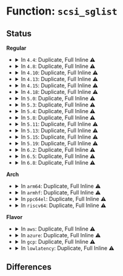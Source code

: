 # Function: <code>scsi_sglist</code>

## Status
<b>Regular</b>
<ul>
<li>
<details>
<summary>In <code>4.4</code>: Duplicate, Full Inline ⚠️</summary>

**Collision:** Static Duplication

**Inline:** Full

**Transformation:** False

**Instances:**

```
In drivers/scsi/scsi_lib_dma.c (ffffffff815b1945)
Location: include/scsi/scsi_cmnd.h:176
Inline: True
Inline callers:
  - drivers/scsi/scsi_lib_dma.c:scsi_dma_map
```
```
In drivers/scsi/sr.c (ffffffff815c00d1)
Location: include/scsi/scsi_cmnd.h:176
Inline: True
Inline callers:
  - drivers/scsi/sr.c:sr_init_command
```
```
In drivers/ata/libata-scsi.c (ffffffff815d115f)
Location: include/scsi/scsi_cmnd.h:176
Inline: True
Inline callers:
  - drivers/ata/libata-scsi.c:ata_scsi_translate
  - drivers/ata/libata-scsi.c:ata_scsi_mode_select_xlat
```
</details>
</li>
<li>
<details>
<summary>In <code>4.8</code>: Duplicate, Full Inline ⚠️</summary>

**Collision:** Static Duplication

**Inline:** Full

**Transformation:** False

**Instances:**

```
In drivers/scsi/scsi_lib_dma.c (ffffffff81609cd5)
Location: include/scsi/scsi_cmnd.h:176
Inline: True
Inline callers:
  - drivers/scsi/scsi_lib_dma.c:scsi_dma_map
```
```
In drivers/scsi/sr.c (ffffffff8161887c)
Location: include/scsi/scsi_cmnd.h:176
Inline: True
Inline callers:
  - drivers/scsi/sr.c:sr_init_command
```
```
In drivers/ata/libata-scsi.c (ffffffff8162b815)
Location: include/scsi/scsi_cmnd.h:176
Inline: True
Inline callers:
  - drivers/ata/libata-scsi.c:ata_scsi_mode_select_xlat
  - drivers/ata/libata-scsi.c:ata_scsi_translate
```
</details>
</li>
<li>
<details>
<summary>In <code>4.10</code>: Duplicate, Full Inline ⚠️</summary>

**Collision:** Static Duplication

**Inline:** Full

**Transformation:** False

**Instances:**

```
In drivers/scsi/scsi_lib_dma.c (ffffffff816395b5)
Location: include/scsi/scsi_cmnd.h:176
Inline: True
Inline callers:
  - drivers/scsi/scsi_lib_dma.c:scsi_dma_map
```
```
In drivers/scsi/sd_zbc.c (0)
Location: include/scsi/scsi_cmnd.h:176
Inline: True
```
```
In drivers/scsi/sr.c (ffffffff816494f5)
Location: include/scsi/scsi_cmnd.h:176
Inline: True
Inline callers:
  - drivers/scsi/sr.c:sr_init_command
```
```
In drivers/ata/libata-scsi.c (ffffffff8165c9b5)
Location: include/scsi/scsi_cmnd.h:176
Inline: True
Inline callers:
  - drivers/ata/libata-scsi.c:ata_scsi_mode_select_xlat
  - drivers/ata/libata-scsi.c:ata_scsi_translate
```
</details>
</li>
<li>
<details>
<summary>In <code>4.13</code>: Duplicate, Full Inline ⚠️</summary>

**Collision:** Static Duplication

**Inline:** Full

**Transformation:** False

**Instances:**

```
In drivers/scsi/scsi_lib_dma.c (ffffffff8164e07b)
Location: include/scsi/scsi_cmnd.h:181
Inline: True
Inline callers:
  - drivers/scsi/scsi_lib_dma.c:scsi_dma_unmap
  - drivers/scsi/scsi_lib_dma.c:scsi_dma_map
```
```
In drivers/scsi/sd_zbc.c (0)
Location: include/scsi/scsi_cmnd.h:181
Inline: True
```
```
In drivers/scsi/sr.c (ffffffff8165de29)
Location: include/scsi/scsi_cmnd.h:181
Inline: True
Inline callers:
  - drivers/scsi/sr.c:sr_init_command
```
```
In drivers/ata/libata-scsi.c (ffffffff816712c0)
Location: include/scsi/scsi_cmnd.h:181
Inline: True
Inline callers:
  - drivers/ata/libata-scsi.c:ata_scsi_mode_select_xlat
  - drivers/ata/libata-scsi.c:ata_scsi_translate
```
</details>
</li>
<li>
<details>
<summary>In <code>4.15</code>: Duplicate, Full Inline ⚠️</summary>

**Collision:** Static Duplication

**Inline:** Full

**Transformation:** False

**Instances:**

```
In drivers/scsi/scsi_lib_dma.c (ffffffff816b736c)
Location: include/scsi/scsi_cmnd.h:187
Inline: True
Inline callers:
  - drivers/scsi/scsi_lib_dma.c:scsi_dma_unmap
  - drivers/scsi/scsi_lib_dma.c:scsi_dma_map
```
```
In drivers/scsi/sd_zbc.c (0)
Location: include/scsi/scsi_cmnd.h:187
Inline: True
```
```
In drivers/scsi/sr.c (ffffffff816c7414)
Location: include/scsi/scsi_cmnd.h:187
Inline: True
Inline callers:
  - drivers/scsi/sr.c:sr_init_command
```
```
In drivers/ata/libata-scsi.c (ffffffff816da8a0)
Location: include/scsi/scsi_cmnd.h:187
Inline: True
Inline callers:
  - drivers/ata/libata-scsi.c:ata_scsi_mode_select_xlat
  - drivers/ata/libata-scsi.c:ata_scsi_translate
```
</details>
</li>
<li>
<details>
<summary>In <code>4.18</code>: Duplicate, Full Inline ⚠️</summary>

**Collision:** Static Duplication

**Inline:** Full

**Transformation:** False

**Instances:**

```
In drivers/scsi/scsi_lib_dma.c (ffffffff816f3678)
Location: include/scsi/scsi_cmnd.h:190
Inline: True
Inline callers:
  - drivers/scsi/scsi_lib_dma.c:scsi_dma_unmap
  - drivers/scsi/scsi_lib_dma.c:scsi_dma_map
```
```
In drivers/scsi/sd_zbc.c (ffffffff817028e1)
Location: include/scsi/scsi_cmnd.h:190
Inline: True
Inline callers:
  - drivers/scsi/sd_zbc.c:sd_zbc_report_zones_complete
```
```
In drivers/scsi/sr.c (ffffffff81703b8f)
Location: include/scsi/scsi_cmnd.h:190
Inline: True
Inline callers:
  - drivers/scsi/sr.c:sr_init_command
```
```
In drivers/ata/libata-scsi.c (ffffffff81716d70)
Location: include/scsi/scsi_cmnd.h:190
Inline: True
Inline callers:
  - drivers/ata/libata-scsi.c:ata_scsi_mode_select_xlat
  - drivers/ata/libata-scsi.c:ata_scsi_report_zones_complete
  - drivers/ata/libata-scsi.c:ata_scsi_write_same_xlat
  - drivers/ata/libata-scsi.c:atapi_qc_complete
  - drivers/ata/libata-scsi.c:atapi_qc_complete
  - drivers/ata/libata-scsi.c:ata_scsi_rbuf_fill
  - drivers/ata/libata-scsi.c:ata_scsi_translate
  - drivers/ata/libata-scsi.c:ata_scsi_translate
```
</details>
</li>
<li>
<details>
<summary>In <code>5.0</code>: Duplicate, Full Inline ⚠️</summary>

**Collision:** Static Duplication

**Inline:** Full

**Transformation:** False

**Instances:**

```
In drivers/scsi/scsi_lib_dma.c (ffffffff81716062)
Location: include/scsi/scsi_cmnd.h:193
Inline: True
Inline callers:
  - drivers/scsi/scsi_lib_dma.c:scsi_dma_unmap
  - drivers/scsi/scsi_lib_dma.c:scsi_dma_map
```
```
In drivers/scsi/sr.c (ffffffff81726059)
Location: include/scsi/scsi_cmnd.h:193
Inline: True
Inline callers:
  - drivers/scsi/sr.c:sr_init_command
```
```
In drivers/ata/libata-scsi.c (ffffffff817393b0)
Location: include/scsi/scsi_cmnd.h:193
Inline: True
Inline callers:
  - drivers/ata/libata-scsi.c:ata_scsi_mode_select_xlat
  - drivers/ata/libata-scsi.c:ata_scsi_report_zones_complete
  - drivers/ata/libata-scsi.c:ata_scsi_write_same_xlat
  - drivers/ata/libata-scsi.c:atapi_qc_complete
  - drivers/ata/libata-scsi.c:atapi_qc_complete
  - drivers/ata/libata-scsi.c:ata_scsi_rbuf_fill
  - drivers/ata/libata-scsi.c:ata_scsi_translate
  - drivers/ata/libata-scsi.c:ata_scsi_translate
```
</details>
</li>
<li>
<details>
<summary>In <code>5.3</code>: Duplicate, Full Inline ⚠️</summary>

**Collision:** Static Duplication

**Inline:** Full

**Transformation:** False

**Instances:**

```
In drivers/scsi/scsi_lib_dma.c (ffffffff8175183f)
Location: include/scsi/scsi_cmnd.h:182
Inline: True
Inline callers:
  - drivers/scsi/scsi_lib_dma.c:scsi_dma_unmap
  - drivers/scsi/scsi_lib_dma.c:scsi_dma_map
```
```
In drivers/scsi/sr.c (ffffffff81761790)
Location: include/scsi/scsi_cmnd.h:182
Inline: True
Inline callers:
  - drivers/scsi/sr.c:sr_init_command
```
```
In drivers/ata/libata-scsi.c (ffffffff817753e4)
Location: include/scsi/scsi_cmnd.h:182
Inline: True
Inline callers:
  - drivers/ata/libata-scsi.c:ata_scsi_mode_select_xlat
  - drivers/ata/libata-scsi.c:ata_scsi_report_zones_complete
  - drivers/ata/libata-scsi.c:ata_scsi_write_same_xlat
  - drivers/ata/libata-scsi.c:atapi_qc_complete
  - drivers/ata/libata-scsi.c:atapi_qc_complete
  - drivers/ata/libata-scsi.c:ata_scsi_rbuf_fill
  - drivers/ata/libata-scsi.c:ata_scsi_translate
  - drivers/ata/libata-scsi.c:ata_scsi_translate
```
</details>
</li>
<li>
<details>
<summary>In <code>5.4</code>: Duplicate, Full Inline ⚠️</summary>

**Collision:** Static Duplication

**Inline:** Full

**Transformation:** False

**Instances:**

```
In drivers/scsi/scsi_lib_dma.c (ffffffff81775abf)
Location: include/scsi/scsi_cmnd.h:183
Inline: True
Inline callers:
  - drivers/scsi/scsi_lib_dma.c:scsi_dma_unmap
  - drivers/scsi/scsi_lib_dma.c:scsi_dma_map
```
```
In drivers/scsi/sr.c (ffffffff81785780)
Location: include/scsi/scsi_cmnd.h:183
Inline: True
Inline callers:
  - drivers/scsi/sr.c:sr_init_command
```
```
In drivers/ata/libata-scsi.c (ffffffff81799354)
Location: include/scsi/scsi_cmnd.h:183
Inline: True
Inline callers:
  - drivers/ata/libata-scsi.c:ata_scsi_mode_select_xlat
  - drivers/ata/libata-scsi.c:ata_scsi_report_zones_complete
  - drivers/ata/libata-scsi.c:ata_scsi_write_same_xlat
  - drivers/ata/libata-scsi.c:atapi_qc_complete
  - drivers/ata/libata-scsi.c:atapi_qc_complete
  - drivers/ata/libata-scsi.c:ata_scsi_rbuf_fill
  - drivers/ata/libata-scsi.c:ata_scsi_translate
  - drivers/ata/libata-scsi.c:ata_scsi_translate
```
</details>
</li>
<li>
<details>
<summary>In <code>5.8</code>: Duplicate, Full Inline ⚠️</summary>

**Collision:** Static Duplication

**Inline:** Full

**Transformation:** False

**Instances:**

```
In drivers/scsi/scsi_lib_dma.c (ffffffff818389df)
Location: include/scsi/scsi_cmnd.h:183
Inline: True
Inline callers:
  - drivers/scsi/scsi_lib_dma.c:scsi_dma_unmap
  - drivers/scsi/scsi_lib_dma.c:scsi_dma_map
```
```
In drivers/scsi/sr.c (ffffffff81849a30)
Location: include/scsi/scsi_cmnd.h:183
Inline: True
Inline callers:
  - drivers/scsi/sr.c:sr_init_command
```
```
In drivers/ata/libata-scsi.c (ffffffff8185d99c)
Location: include/scsi/scsi_cmnd.h:183
Inline: True
Inline callers:
  - drivers/ata/libata-scsi.c:ata_scsi_mode_select_xlat
  - drivers/ata/libata-scsi.c:ata_scsi_report_zones_complete
  - drivers/ata/libata-scsi.c:ata_format_dsm_trim_descr
  - drivers/ata/libata-scsi.c:atapi_qc_complete
  - drivers/ata/libata-scsi.c:atapi_qc_complete
  - drivers/ata/libata-scsi.c:ata_scsi_rbuf_fill
  - drivers/ata/libata-scsi.c:ata_scsi_translate
  - drivers/ata/libata-scsi.c:ata_scsi_translate
```
</details>
</li>
<li>
<details>
<summary>In <code>5.11</code>: Duplicate, Full Inline ⚠️</summary>

**Collision:** Static Duplication

**Inline:** Full

**Transformation:** False

**Instances:**

```
In drivers/scsi/scsi_lib_dma.c (ffffffff81849330)
Location: include/scsi/scsi_cmnd.h:184
Inline: True
Inline callers:
  - drivers/scsi/scsi_lib_dma.c:scsi_dma_unmap
  - drivers/scsi/scsi_lib_dma.c:scsi_dma_map
```
```
In drivers/scsi/sr.c (ffffffff81859f88)
Location: include/scsi/scsi_cmnd.h:184
Inline: True
Inline callers:
  - drivers/scsi/sr.c:sr_init_command
```
```
In drivers/ata/libata-scsi.c (ffffffff8186ca16)
Location: include/scsi/scsi_cmnd.h:184
Inline: True
Inline callers:
  - drivers/ata/libata-scsi.c:ata_scsi_mode_select_xlat
  - drivers/ata/libata-scsi.c:ata_scsi_report_zones_complete
  - drivers/ata/libata-scsi.c:ata_format_dsm_trim_descr
  - drivers/ata/libata-scsi.c:atapi_qc_complete
  - drivers/ata/libata-scsi.c:atapi_qc_complete
  - drivers/ata/libata-scsi.c:ata_scsi_rbuf_fill
  - drivers/ata/libata-scsi.c:ata_scsi_translate
  - drivers/ata/libata-scsi.c:ata_scsi_translate
```
</details>
</li>
<li>
<details>
<summary>In <code>5.13</code>: Duplicate, Full Inline ⚠️</summary>

**Collision:** Static Duplication

**Inline:** Full

**Transformation:** False

**Instances:**

```
In drivers/scsi/scsi_lib_dma.c (ffffffff8182c760)
Location: include/scsi/scsi_cmnd.h:186
Inline: True
Inline callers:
  - drivers/scsi/scsi_lib_dma.c:scsi_dma_unmap
  - drivers/scsi/scsi_lib_dma.c:scsi_dma_map
```
```
In drivers/scsi/sr.c (ffffffff8183cf98)
Location: include/scsi/scsi_cmnd.h:186
Inline: True
Inline callers:
  - drivers/scsi/sr.c:sr_init_command
```
```
In drivers/ata/libata-scsi.c (ffffffff8184f60a)
Location: include/scsi/scsi_cmnd.h:186
Inline: True
Inline callers:
  - drivers/ata/libata-scsi.c:ata_scsi_mode_select_xlat
  - drivers/ata/libata-scsi.c:ata_scsi_report_zones_complete
  - drivers/ata/libata-scsi.c:ata_scsi_write_same_xlat
  - drivers/ata/libata-scsi.c:atapi_qc_complete
  - drivers/ata/libata-scsi.c:atapi_qc_complete
  - drivers/ata/libata-scsi.c:ata_scsi_rbuf_fill
  - drivers/ata/libata-scsi.c:ata_scsi_translate
  - drivers/ata/libata-scsi.c:ata_scsi_translate
```
</details>
</li>
<li>
<details>
<summary>In <code>5.15</code>: Duplicate, Full Inline ⚠️</summary>

**Collision:** Static Duplication

**Inline:** Full

**Transformation:** False

**Instances:**

```
In drivers/scsi/scsi_lib_dma.c (ffffffff818b84f0)
Location: include/scsi/scsi_cmnd.h:190
Inline: True
Inline callers:
  - drivers/scsi/scsi_lib_dma.c:scsi_dma_unmap
  - drivers/scsi/scsi_lib_dma.c:scsi_dma_map
```
```
In drivers/scsi/sr.c (ffffffff818c9927)
Location: include/scsi/scsi_cmnd.h:190
Inline: True
Inline callers:
  - drivers/scsi/sr.c:sr_init_command
```
```
In drivers/ata/libata-scsi.c (ffffffff818de21e)
Location: include/scsi/scsi_cmnd.h:190
Inline: True
Inline callers:
  - drivers/ata/libata-scsi.c:ata_scsi_simulate
  - drivers/ata/libata-scsi.c:ata_scsi_simulate
  - drivers/ata/libata-scsi.c:ata_scsi_simulate
  - drivers/ata/libata-scsi.c:ata_scsi_simulate
  - drivers/ata/libata-scsi.c:ata_scsi_mode_select_xlat
  - drivers/ata/libata-scsi.c:ata_scsi_report_zones_complete
  - drivers/ata/libata-scsi.c:ata_scsi_write_same_xlat
  - drivers/ata/libata-scsi.c:atapi_qc_complete
  - drivers/ata/libata-scsi.c:atapi_qc_complete
  - drivers/ata/libata-scsi.c:ata_scsi_translate
  - drivers/ata/libata-scsi.c:ata_scsi_translate
```
</details>
</li>
<li>
<details>
<summary>In <code>5.19</code>: Duplicate, Full Inline ⚠️</summary>

**Collision:** Static Duplication

**Inline:** Full

**Transformation:** False

**Instances:**

```
In drivers/scsi/scsi_lib_dma.c (ffffffff81a03be1)
Location: include/scsi/scsi_cmnd.h:180
Inline: True
Inline callers:
  - drivers/scsi/scsi_lib_dma.c:scsi_dma_unmap
  - drivers/scsi/scsi_lib_dma.c:scsi_dma_map
```
```
In drivers/scsi/sr.c (ffffffff81a16c94)
Location: include/scsi/scsi_cmnd.h:180
Inline: True
Inline callers:
  - drivers/scsi/sr.c:sr_init_command
```
```
In drivers/ata/libata-scsi.c (ffffffff81a2f6f5)
Location: include/scsi/scsi_cmnd.h:180
Inline: True
Inline callers:
  - drivers/ata/libata-scsi.c:ata_scsi_simulate
  - drivers/ata/libata-scsi.c:ata_scsi_simulate
  - drivers/ata/libata-scsi.c:ata_scsi_simulate
  - drivers/ata/libata-scsi.c:ata_scsi_simulate
  - drivers/ata/libata-scsi.c:ata_scsi_simulate
  - drivers/ata/libata-scsi.c:ata_scsi_simulate
  - drivers/ata/libata-scsi.c:__ata_scsi_queuecmd
  - drivers/ata/libata-scsi.c:ata_scsi_mode_select_xlat
  - drivers/ata/libata-scsi.c:ata_scsi_report_zones_complete
  - drivers/ata/libata-scsi.c:ata_scsi_write_same_xlat
  - drivers/ata/libata-scsi.c:atapi_qc_complete
  - drivers/ata/libata-scsi.c:atapi_qc_complete
  - drivers/ata/libata-scsi.c:ata_scsi_qc_new
```
</details>
</li>
<li>
<details>
<summary>In <code>6.2</code>: Duplicate, Full Inline ⚠️</summary>

**Collision:** Static Duplication

**Inline:** Full

**Transformation:** False

**Instances:**

```
In drivers/scsi/scsi_lib_dma.c (ffffffff81b82781)
Location: include/scsi/scsi_cmnd.h:181
Inline: True
Inline callers:
  - drivers/scsi/scsi_lib_dma.c:scsi_dma_unmap
  - drivers/scsi/scsi_lib_dma.c:scsi_dma_map
```
```
In drivers/scsi/sr.c (ffffffff81b97af4)
Location: include/scsi/scsi_cmnd.h:181
Inline: True
Inline callers:
  - drivers/scsi/sr.c:sr_init_command
```
```
In drivers/ata/libata-scsi.c (ffffffff81bb2c40)
Location: include/scsi/scsi_cmnd.h:181
Inline: True
Inline callers:
  - drivers/ata/libata-scsi.c:ata_scsi_simulate
  - drivers/ata/libata-scsi.c:ata_scsi_simulate
  - drivers/ata/libata-scsi.c:ata_scsi_simulate
  - drivers/ata/libata-scsi.c:ata_scsi_simulate
  - drivers/ata/libata-scsi.c:__ata_scsi_queuecmd
  - drivers/ata/libata-scsi.c:ata_scsi_mode_select_xlat
  - drivers/ata/libata-scsi.c:ata_scsi_report_zones_complete
  - drivers/ata/libata-scsi.c:ata_scsi_write_same_xlat
  - drivers/ata/libata-scsi.c:atapi_qc_complete
  - drivers/ata/libata-scsi.c:atapi_qc_complete
  - drivers/ata/libata-scsi.c:ata_scsi_qc_new
```
</details>
</li>
<li>
<details>
<summary>In <code>6.5</code>: Duplicate, Full Inline ⚠️</summary>

**Collision:** Static Duplication

**Inline:** Full

**Transformation:** False

**Instances:**

```
In drivers/scsi/scsi_lib_dma.c (ffffffff81bd6481)
Location: include/scsi/scsi_cmnd.h:186
Inline: True
Inline callers:
  - drivers/scsi/scsi_lib_dma.c:scsi_dma_unmap
  - drivers/scsi/scsi_lib_dma.c:scsi_dma_map
```
```
In drivers/scsi/sr.c (ffffffff81bee073)
Location: include/scsi/scsi_cmnd.h:186
Inline: True
Inline callers:
  - drivers/scsi/sr.c:sr_init_command
```
```
In drivers/ata/libata-scsi.c (ffffffff81c0a0ad)
Location: include/scsi/scsi_cmnd.h:186
Inline: True
Inline callers:
  - drivers/ata/libata-scsi.c:ata_scsi_simulate
  - drivers/ata/libata-scsi.c:ata_scsi_simulate
  - drivers/ata/libata-scsi.c:ata_scsi_simulate
  - drivers/ata/libata-scsi.c:ata_scsi_simulate
  - drivers/ata/libata-scsi.c:__ata_scsi_queuecmd
  - drivers/ata/libata-scsi.c:ata_scsi_mode_select_xlat
  - drivers/ata/libata-scsi.c:ata_scsi_report_zones_complete
  - drivers/ata/libata-scsi.c:ata_scsi_write_same_xlat
  - drivers/ata/libata-scsi.c:atapi_qc_complete
  - drivers/ata/libata-scsi.c:atapi_qc_complete
  - drivers/ata/libata-scsi.c:ata_scsi_qc_new
```
</details>
</li>
<li>
<details>
<summary>In <code>6.8</code>: Duplicate, Full Inline ⚠️</summary>

**Collision:** Static Duplication

**Inline:** Full

**Transformation:** False

**Instances:**

```
In drivers/scsi/scsi_lib_dma.c (ffffffff81c2b0d1)
Location: include/scsi/scsi_cmnd.h:186
Inline: True
Inline callers:
  - drivers/scsi/scsi_lib_dma.c:scsi_dma_unmap
  - drivers/scsi/scsi_lib_dma.c:scsi_dma_map
```
```
In drivers/scsi/sr.c (ffffffff81c43780)
Location: include/scsi/scsi_cmnd.h:186
Inline: True
Inline callers:
  - drivers/scsi/sr.c:sr_init_command
```
```
In drivers/ata/libata-scsi.c (ffffffff81c5f162)
Location: include/scsi/scsi_cmnd.h:186
Inline: True
Inline callers:
  - drivers/ata/libata-scsi.c:ata_scsi_simulate
  - drivers/ata/libata-scsi.c:ata_scsi_simulate
  - drivers/ata/libata-scsi.c:ata_scsi_simulate
  - drivers/ata/libata-scsi.c:ata_scsi_simulate
  - drivers/ata/libata-scsi.c:__ata_scsi_queuecmd
  - drivers/ata/libata-scsi.c:ata_scsi_mode_select_xlat
  - drivers/ata/libata-scsi.c:ata_scsi_report_zones_complete
  - drivers/ata/libata-scsi.c:ata_scsi_write_same_xlat
  - drivers/ata/libata-scsi.c:atapi_qc_complete
  - drivers/ata/libata-scsi.c:atapi_qc_complete
  - drivers/ata/libata-scsi.c:ata_scsi_qc_new
```
</details>
</li>
</ul>
<b>Arch</b>
<ul>
<li>
<details>
<summary>In <code>arm64</code>: Duplicate, Full Inline ⚠️</summary>

**Collision:** Static Duplication

**Inline:** Full

**Transformation:** False

**Instances:**

```
In drivers/scsi/scsi_lib_dma.c (ffff80001097a25c)
Location: include/scsi/scsi_cmnd.h:183
Inline: True
Inline callers:
  - drivers/scsi/scsi_lib_dma.c:scsi_dma_unmap
  - drivers/scsi/scsi_lib_dma.c:scsi_dma_map
```
```
In drivers/scsi/sr.c (ffff80001098c03c)
Location: include/scsi/scsi_cmnd.h:183
Inline: True
Inline callers:
  - drivers/scsi/sr.c:sr_init_command
```
```
In drivers/ata/libata-scsi.c (ffff8000109a2a68)
Location: include/scsi/scsi_cmnd.h:183
Inline: True
Inline callers:
  - drivers/ata/libata-scsi.c:ata_scsi_mode_select_xlat
  - drivers/ata/libata-scsi.c:ata_scsi_report_zones_complete
  - drivers/ata/libata-scsi.c:ata_scsi_write_same_xlat
  - drivers/ata/libata-scsi.c:atapi_qc_complete
  - drivers/ata/libata-scsi.c:atapi_qc_complete
  - drivers/ata/libata-scsi.c:ata_scsi_rbuf_fill
  - drivers/ata/libata-scsi.c:ata_scsi_translate
  - drivers/ata/libata-scsi.c:ata_scsi_translate
```
</details>
</li>
<li>
<details>
<summary>In <code>armhf</code>: Duplicate, Full Inline ⚠️</summary>

**Collision:** Static Duplication

**Inline:** Full

**Transformation:** False

**Instances:**

```
In drivers/scsi/scsi_lib_dma.c (c0a4da88)
Location: include/scsi/scsi_cmnd.h:183
Inline: True
Inline callers:
  - drivers/scsi/scsi_lib_dma.c:scsi_dma_unmap
  - drivers/scsi/scsi_lib_dma.c:scsi_dma_map
```
```
In drivers/scsi/sr.c (c0a5e3b8)
Location: include/scsi/scsi_cmnd.h:183
Inline: True
Inline callers:
  - drivers/scsi/sr.c:sr_init_command
```
```
In drivers/ata/libata-scsi.c (c0a73c34)
Location: include/scsi/scsi_cmnd.h:183
Inline: True
Inline callers:
  - drivers/ata/libata-scsi.c:ata_scsi_mode_select_xlat
  - drivers/ata/libata-scsi.c:ata_scsi_report_zones_complete
  - drivers/ata/libata-scsi.c:ata_scsi_write_same_xlat
  - drivers/ata/libata-scsi.c:atapi_qc_complete
  - drivers/ata/libata-scsi.c:atapi_qc_complete
  - drivers/ata/libata-scsi.c:ata_scsi_rbuf_fill
  - drivers/ata/libata-scsi.c:ata_scsi_translate
  - drivers/ata/libata-scsi.c:ata_scsi_translate
```
</details>
</li>
<li>
<details>
<summary>In <code>ppc64el</code>: Duplicate, Full Inline ⚠️</summary>

**Collision:** Static Duplication

**Inline:** Full

**Transformation:** False

**Instances:**

```
In drivers/scsi/scsi_lib_dma.c (c000000000a348e0)
Location: include/scsi/scsi_cmnd.h:183
Inline: True
Inline callers:
  - drivers/scsi/scsi_lib_dma.c:scsi_dma_unmap
  - drivers/scsi/scsi_lib_dma.c:scsi_dma_map
```
```
In drivers/scsi/sr.c (c000000000a4d020)
Location: include/scsi/scsi_cmnd.h:183
Inline: True
Inline callers:
  - drivers/scsi/sr.c:sr_init_command
```
```
In drivers/ata/libata-scsi.c (c000000000a686a0)
Location: include/scsi/scsi_cmnd.h:183
Inline: True
Inline callers:
  - drivers/ata/libata-scsi.c:ata_scsi_mode_select_xlat
  - drivers/ata/libata-scsi.c:ata_scsi_report_zones_complete
  - drivers/ata/libata-scsi.c:ata_scsi_write_same_xlat
  - drivers/ata/libata-scsi.c:atapi_qc_complete
  - drivers/ata/libata-scsi.c:atapi_qc_complete
  - drivers/ata/libata-scsi.c:ata_scsi_rbuf_fill
  - drivers/ata/libata-scsi.c:ata_scsi_translate
  - drivers/ata/libata-scsi.c:ata_scsi_translate
```
</details>
</li>
<li>
<details>
<summary>In <code>riscv64</code>: Duplicate, Full Inline ⚠️</summary>

**Collision:** Static Duplication

**Inline:** Full

**Transformation:** False

**Instances:**

```
In drivers/scsi/scsi_lib_dma.c (ffffffe0005e1388)
Location: include/scsi/scsi_cmnd.h:183
Inline: True
Inline callers:
  - drivers/scsi/scsi_lib_dma.c:scsi_dma_unmap
  - drivers/scsi/scsi_lib_dma.c:scsi_dma_map
```
```
In drivers/scsi/sr.c (ffffffe0005f069e)
Location: include/scsi/scsi_cmnd.h:183
Inline: True
Inline callers:
  - drivers/scsi/sr.c:sr_init_command
```
```
In drivers/ata/libata-scsi.c (ffffffe000603144)
Location: include/scsi/scsi_cmnd.h:183
Inline: True
Inline callers:
  - drivers/ata/libata-scsi.c:ata_scsi_mode_select_xlat
  - drivers/ata/libata-scsi.c:ata_scsi_report_zones_complete
  - drivers/ata/libata-scsi.c:ata_scsi_write_same_xlat
  - drivers/ata/libata-scsi.c:atapi_qc_complete
  - drivers/ata/libata-scsi.c:atapi_qc_complete
  - drivers/ata/libata-scsi.c:ata_scsi_rbuf_fill
  - drivers/ata/libata-scsi.c:ata_scsi_translate
  - drivers/ata/libata-scsi.c:ata_scsi_translate
```
</details>
</li>
</ul>
<b>Flavor</b>
<ul>
<li>
<details>
<summary>In <code>aws</code>: Duplicate, Full Inline ⚠️</summary>

**Collision:** Static Duplication

**Inline:** Full

**Transformation:** False

**Instances:**

```
In drivers/scsi/scsi_lib_dma.c (ffffffff8172a1af)
Location: include/scsi/scsi_cmnd.h:183
Inline: True
Inline callers:
  - drivers/scsi/scsi_lib_dma.c:scsi_dma_unmap
  - drivers/scsi/scsi_lib_dma.c:scsi_dma_map
```
```
In drivers/scsi/sr.c (ffffffff81739e70)
Location: include/scsi/scsi_cmnd.h:183
Inline: True
Inline callers:
  - drivers/scsi/sr.c:sr_init_command
```
```
In drivers/ata/libata-scsi.c (ffffffff8175e444)
Location: include/scsi/scsi_cmnd.h:183
Inline: True
Inline callers:
  - drivers/ata/libata-scsi.c:ata_scsi_mode_select_xlat
  - drivers/ata/libata-scsi.c:ata_scsi_report_zones_complete
  - drivers/ata/libata-scsi.c:ata_scsi_write_same_xlat
  - drivers/ata/libata-scsi.c:atapi_qc_complete
  - drivers/ata/libata-scsi.c:atapi_qc_complete
  - drivers/ata/libata-scsi.c:ata_scsi_rbuf_fill
  - drivers/ata/libata-scsi.c:ata_scsi_translate
  - drivers/ata/libata-scsi.c:ata_scsi_translate
```
</details>
</li>
<li>
<details>
<summary>In <code>azure</code>: Duplicate, Full Inline ⚠️</summary>

**Collision:** Static Duplication

**Inline:** Full

**Transformation:** False

**Instances:**

```
In drivers/scsi/scsi_lib_dma.c (ffffffff817035cf)
Location: include/scsi/scsi_cmnd.h:183
Inline: True
Inline callers:
  - drivers/scsi/scsi_lib_dma.c:scsi_dma_unmap
  - drivers/scsi/scsi_lib_dma.c:scsi_dma_map
```
```
In drivers/scsi/storvsc_drv.c (ffffffff817140c6)
Location: include/scsi/scsi_cmnd.h:183
Inline: True
Inline callers:
  - drivers/scsi/storvsc_drv.c:storvsc_queuecommand
```
```
In drivers/scsi/sr.c (ffffffff8171bb10)
Location: include/scsi/scsi_cmnd.h:183
Inline: True
Inline callers:
  - drivers/scsi/sr.c:sr_init_command
```
```
In drivers/ata/libata-scsi.c (ffffffff8173e2e4)
Location: include/scsi/scsi_cmnd.h:183
Inline: True
Inline callers:
  - drivers/ata/libata-scsi.c:ata_scsi_mode_select_xlat
  - drivers/ata/libata-scsi.c:ata_scsi_report_zones_complete
  - drivers/ata/libata-scsi.c:ata_scsi_write_same_xlat
  - drivers/ata/libata-scsi.c:atapi_qc_complete
  - drivers/ata/libata-scsi.c:atapi_qc_complete
  - drivers/ata/libata-scsi.c:ata_scsi_rbuf_fill
  - drivers/ata/libata-scsi.c:ata_scsi_translate
  - drivers/ata/libata-scsi.c:ata_scsi_translate
```
</details>
</li>
<li>
<details>
<summary>In <code>gcp</code>: Duplicate, Full Inline ⚠️</summary>

**Collision:** Static Duplication

**Inline:** Full

**Transformation:** False

**Instances:**

```
In drivers/scsi/scsi_lib_dma.c (ffffffff81768f7f)
Location: include/scsi/scsi_cmnd.h:183
Inline: True
Inline callers:
  - drivers/scsi/scsi_lib_dma.c:scsi_dma_unmap
  - drivers/scsi/scsi_lib_dma.c:scsi_dma_map
```
```
In drivers/scsi/sr.c (ffffffff8177a600)
Location: include/scsi/scsi_cmnd.h:183
Inline: True
Inline callers:
  - drivers/scsi/sr.c:sr_init_command
```
```
In drivers/ata/libata-scsi.c (ffffffff8178e1d4)
Location: include/scsi/scsi_cmnd.h:183
Inline: True
Inline callers:
  - drivers/ata/libata-scsi.c:ata_scsi_mode_select_xlat
  - drivers/ata/libata-scsi.c:ata_scsi_report_zones_complete
  - drivers/ata/libata-scsi.c:ata_scsi_write_same_xlat
  - drivers/ata/libata-scsi.c:atapi_qc_complete
  - drivers/ata/libata-scsi.c:atapi_qc_complete
  - drivers/ata/libata-scsi.c:ata_scsi_rbuf_fill
  - drivers/ata/libata-scsi.c:ata_scsi_translate
  - drivers/ata/libata-scsi.c:ata_scsi_translate
```
</details>
</li>
<li>
<details>
<summary>In <code>lowlatency</code>: Duplicate, Full Inline ⚠️</summary>

**Collision:** Static Duplication

**Inline:** Full

**Transformation:** False

**Instances:**

```
In drivers/scsi/scsi_lib_dma.c (ffffffff817846ef)
Location: include/scsi/scsi_cmnd.h:183
Inline: True
Inline callers:
  - drivers/scsi/scsi_lib_dma.c:scsi_dma_unmap
  - drivers/scsi/scsi_lib_dma.c:scsi_dma_map
```
```
In drivers/scsi/sr.c (ffffffff81794430)
Location: include/scsi/scsi_cmnd.h:183
Inline: True
Inline callers:
  - drivers/scsi/sr.c:sr_init_command
```
```
In drivers/ata/libata-scsi.c (ffffffff817a8024)
Location: include/scsi/scsi_cmnd.h:183
Inline: True
Inline callers:
  - drivers/ata/libata-scsi.c:ata_scsi_mode_select_xlat
  - drivers/ata/libata-scsi.c:ata_scsi_report_zones_complete
  - drivers/ata/libata-scsi.c:ata_scsi_write_same_xlat
  - drivers/ata/libata-scsi.c:atapi_qc_complete
  - drivers/ata/libata-scsi.c:atapi_qc_complete
  - drivers/ata/libata-scsi.c:ata_scsi_rbuf_fill
  - drivers/ata/libata-scsi.c:ata_scsi_translate
  - drivers/ata/libata-scsi.c:ata_scsi_translate
```
</details>
</li>
</ul>

## Differences
